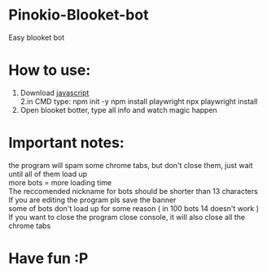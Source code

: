 # Pinokio-Blooket-bot
Easy blooket bot

# How to use:
1. Download [javascript](https://nodejs.org/)  
2.in CMD type:
npm init -y
npm install playwright
npx playwright install  
3. Open blooket botter, type all info and watch magic happen

# Important notes:
the program will spam some chrome tabs, but don't close them, just wait until all of them load up  
more bots = more loading time  
The reccomended nickname for bots should be shorter than 13 characters  
If you are editing the program pls save the banner  
some of bots don't load up for some reason ( in 100 bots 14 doesn't work )  
If you want to close the program close console, it will also close all the chrome tabs  

# Have fun :P
